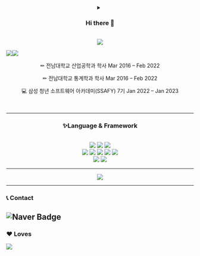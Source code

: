 
<div align="center">
 
 <details>
<summary><h3> Hi there 👋 </h3></summary>
<div >

<img src= "https://user-images.githubusercontent.com/81341784/190870522-6d671beb-aa47-410e-9b0a-1033f54f4d58.gif" style="width: 600px; height: auto;">

</div>
</details>
 <br>
 <img src="https://hits.seeyoufarm.com/api/count/incr/badge.svg?url=https%3A%2F%2Fgithub.com%2Fseho27060&count_bg=%2379C83D&title_bg=%23555555&icon=&icon_color=%23E7E7E7&title=Visited&edge_flat=false"/>
</div>

<p align="center">
 <img src="https://github-readme-stats.vercel.app/api?username=seho27060&theme=vue&show_icons=true"
      style="float: left;"/>
 <img src="http://mazassumnida.wtf/api/v2/generate_badge?boj=seho27060"
      style="float: left;"/>
</p>
<br>
<div align = "center">
 <p>✏ 전남대학교 산업공학과 학사 Mar 2016 – Feb 2022 </p>
 <p>✏ 전남대학교 통계학과 학사 Mar 2016 – Feb 2022 </p>
 <p>💻 삼성 청년 소프트웨어 아카데미(SSAFY) 7기 Jan 2022 – Jan 2023</p>
</div>
<br>

---

<h3 align = 'center' style:"text-bold"> ✨Language & Framework </h3>
<br>
<div align='center'>
  <img src="https://img.shields.io/badge/Python-3776AB.svg?&style=for-the-badge&logo=Python&logoColor=white"/>
  <img src="https://img.shields.io/badge/java-007396?style=for-the-badge&logo=Java&logoColor=white">
  <img src="https://img.shields.io/badge/JavaScript-F7DF1E.svg?&style=for-the-badge&logo=JavaScript&logoColor=white"/>
</div>

<div align='center'>
  <img src="https://img.shields.io/badge/Django-092E20.svg?&style=for-the-badge&logo=Django&logoColor=white"/>
  <img src="https://img.shields.io/badge/Vue.js-4FC08D.svg?&style=for-the-badge&logo=Vue.js&logoColor=white"/>
  <img src="https://img.shields.io/badge/React-61DAFB.svg?&style=for-the-badge&logo=React&logoColor=white"/>
  <img src="https://img.shields.io/badge/Redux-764ABC.svg?&style=for-the-badge&logo=Redux&logoColor=white"/>
  <img src="https://img.shields.io/badge/Spring Boot-6DB33F.svg?&style=for-the-badge&logo=Spring Boot&logoColor=white"/>
</div>

<div align='center'>
 <img src="https://img.shields.io/badge/Selenium-43B02A.svg?&style=for-the-badge&logo=Selenium&logoColor=white"/>
  <img src="https://img.shields.io/badge/MongoDB-47A248.svg?&style=for-the-badge&logo=MongoDB&logoColor=white"/>
</div>


---
<div align='center'>
 <img src="https://github-readme-stats.vercel.app/api/top-langs/?username=seho27060"></img>
</div>


---
### 📞 Contact
![Naver Badge](https://img.shields.io/badge/<Naver>-<Naver>-<#03C75A/?logo=Naver)
---
### ❤ Loves
  <img src="https://img.shields.io/badge/NewBalance-CF0A2C.svg?&style=for-the-badge&logo=NewBalance&logoColor=white"/>
<!--
**seho27060/seho27060** is a ✨ _special_ ✨ repository because its `README.md` (this file) appears on your GitHub profile.

Here are some ideas to get you started:

- 🔭 I’m currently working on ...
- 🌱 I’m currently learning ...
- 👯 I’m looking to collaborate on ...
- 🤔 I’m looking for help with ...
- 💬 Ask me about ...
- 📫 How to reach me: ...
- 😄 Pronouns: ...
- ⚡ Fun fact: ...
-->
